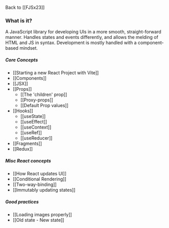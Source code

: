 Back to [[FJSx23]]
### What is it?
A JavaScript library for developing UIs in a more smooth, straight-forward manner. Handles states and events differently, and allows the melding of HTML and JS in syntax. Development is mostly handled with a component-based mindset.

##### Core Concepts
- [[Starting a new React Project with Vite]]
- [[Components]]
- [[JSX]]
- [[Props]]
	- [[The 'children' prop]]
	- [[Proxy-props]]
	- [[Default Prop values]]
- [[Hooks]]
	- [[useState]]
	- [[useEffect]]
	- [[useContext]]
	- [[useRef]]
	- [[useReducer]]
- [[Fragments]]
- [[Redux]]
##### Misc React concepts
- [[How React updates UI]]
- [[Conditional Rendering]]
- [[Two-way-binding]]
- [[Immutably updating states]]
##### Good practices
- [[Loading images properly]]
- [[Old state - New state]]